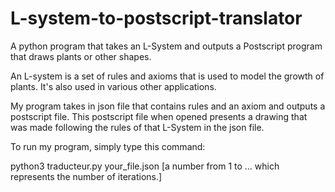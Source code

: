 # L-system-to-postscript-translator
A python program that takes an L-System and outputs a Postscript program that draws plants or other shapes.

An L-system is a set of rules and axioms that is used to model the growth of plants. It's also used in various other applications.

My program takes in json file that contains rules and an axiom and outputs a postscript file.
This postscript file when opened presents a drawing that was made following the rules of that L-System in the json file.

To run my program, simply type this command:

python3 traducteur.py your_file.json [a number from 1 to ... which represents the number of iterations.]

